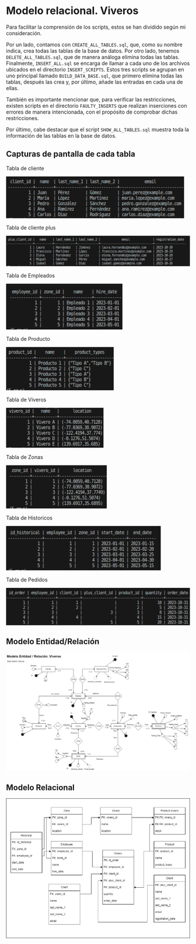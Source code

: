 # Modelo relacional. Viveros

Para facilitar la comprensión de los scripts, estos se han dividido según mi consideración.

Por un lado, contamos con `CREATE_ALL_TABLES.sql`, que, como su nombre indica, crea todas las tablas de la base de datos. Por otro lado, tenemos `DELETE_ALL_TABLES.sql`, que de manera análoga elimina todas las tablas. Finalmente, `INSERT_ALL.sql` se encarga de llamar a cada uno de los archivos ubicados en el directorio `INSERT_SCRIPTS`. Estos tres scripts se agrupan en uno principal llamado `BUILD_DATA_BASE.sql`, que primero elimina todas las tablas, después las crea y, por último, añade las entradas en cada una de ellas.

También es importante mencionar que, para verificar las restricciones, existen scripts en el directorio `FAULTY_INSERTS` que realizan inserciones con errores de manera intencionada, con el propósito de comprobar dichas restricciones.

Por último, cabe destacar que el script `SHOW_ALL_TABLES.sql` muestra toda la información de las tablas en la base de datos.


## Capturas de pantalla de cada tabla


Tabla de cliente

![Cliente](/img/Cliente.jpg)

Tabla de cliente plus

![Cliente PLus](/img/Cliente_plus.jpg)

Tabla de Empleados

![Empleados](/img/Empleados.jpg)

Tabla de Producto

![Producto](/img/Producto.jpg)

Tabla de Viveros

![Viveros](/img/Viveros.jpg)

Tabla de Zonas

![Zonas](/img/Zona.jpg)

Tabla de Historicos

![Historicos](/img/Historico.jpg)

Tabla de Pedidos

![Pedidos](/img/Pedidos.jpg)



## Modelo Entidad/Relación

![Entidad/Relación](/img/Entidad.png)

## Modelo Relacional

![Relacional](/img/Relacional.png)